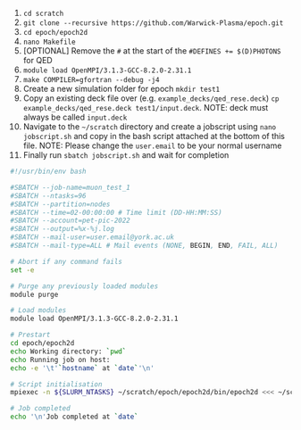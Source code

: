1. `cd scratch`
2. `git clone --recursive https://github.com/Warwick-Plasma/epoch.git`
3. `cd epoch/epoch2d`
4. `nano Makefile`
5. [OPTIONAL] Remove the `#` at the start of the `#DEFINES += $(D)PHOTONS` for QED
6. `module load OpenMPI/3.1.3-GCC-8.2.0-2.31.1`
7. `make COMPILER=gfortran --debug -j4`
8. Create a new simulation folder for epoch `mkdir test1`
9. Copy an existing deck file over (e.g. `example_decks/qed_rese.deck`) `cp example_decks/qed_rese.deck test1/input.deck`. NOTE: deck must always be called `input.deck`
10. Navigate to the `~/scratch` directory and create a jobscript using `nano jobscript.sh` and copy in the bash script attached at the bottom of this file. NOTE: Please change the `user.email` to be your normal username
11. Finally run `sbatch jobscript.sh` and wait for completion
```bash
#!/usr/bin/env bash

#SBATCH --job-name=muon_test_1
#SBATCH --ntasks=96
#SBATCH --partition=nodes
#SBATCH --time=02-00:00:00 # Time limit (DD-HH:MM:SS)
#SBATCH --account=pet-pic-2022
#SBATCH --output=%x-%j.log
#SBATCH --mail-user=user.email@york.ac.uk
#SBATCH --mail-type=ALL # Mail events (NONE, BEGIN, END, FAIL, ALL)

# Abort if any command fails
set -e

# Purge any previously loaded modules
module purge

# Load modules
module load OpenMPI/3.1.3-GCC-8.2.0-2.31.1

# Prestart
cd epoch/epoch2d
echo Working directory: `pwd`
echo Running job on host:
echo -e '\t'`hostname` at `date`'\n'

# Script initialisation
mpiexec -n ${SLURM_NTASKS} ~/scratch/epoch/epoch2d/bin/epoch2d <<< ~/scratch/epoch/epoch2d/test1

# Job completed
echo '\n'Job completed at `date`
```